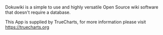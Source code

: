 Dokuwiki is a simple to use and highly versatile Open Source wiki software that doesn't require a database.

This App is supplied by TrueCharts, for more information please visit https://truecharts.org
